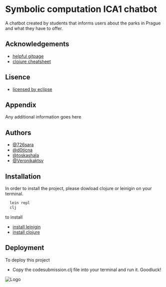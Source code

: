 
# Symbolic computation ICA1 chatbot

A chatbot created by students that informs users about
the parks in Prague and what they have to offer. 




## Acknowledgements

 - [helpful gitpage](https://kimh.github.io/clojure-by-example/#about-this-page)
 - [clojure cheatsheet](https://clojure.org/api/cheatsheet)


## Lisence
 - [licensed by eclipse](https://www.eclipse.org/legal/epl-2.0/)

## Appendix

Any additional information goes here


## Authors

- [@726sara](https://github.com/726sara)
- [@d0ticna](https://www.github.com/d0ticna)
- [@toskashala](https://www.github.com/toskashala)
- [@Veronikaktsv](https://www.github.com/Veronikaktsv)


## Installation

In order to install the project, please dowload clojure or leinigin on your terminal. 

```bash
  lein repl
  clj
```

to install
- [install leinigin](https://leiningen.org)
- [install clojure](https://clojure.org/guides/install_clojure)




## Deployment

To deploy this project 
- Copy the codesubmission.clj file into your terminal and run it.
Goodluck!

![Logo](https://e1.pngegg.com/pngimages/255/667/png-clipart-winx-club-winx.png)
